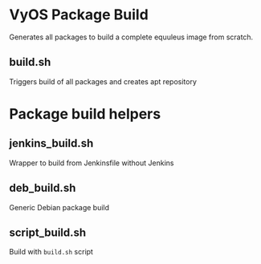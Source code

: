 # VyOS Package Build

Generates all packages to build a complete equuleus image from scratch.


## build.sh
Triggers build of all packages and creates apt repository

# Package build helpers

## jenkins_build.sh
Wrapper to build from Jenkinsfile without Jenkins

## deb_build.sh
Generic Debian package build

## script_build.sh
Build with `build.sh` script

